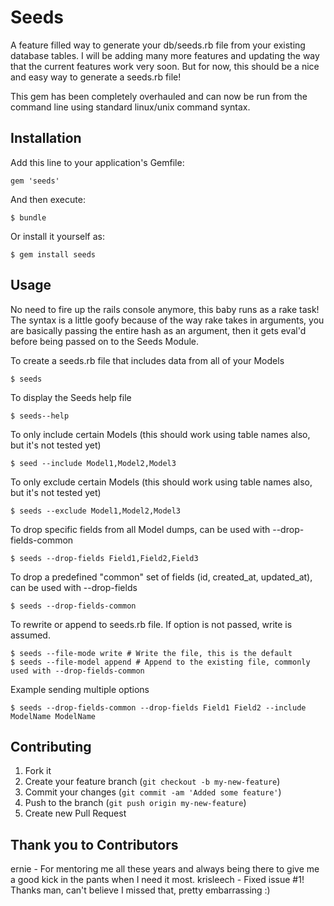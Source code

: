 # Seeds

A feature filled way to generate your db/seeds.rb file from your existing database tables.
I will be adding many more features and updating the way that the current features work very soon.
But for now, this should be a nice and easy way to generate a seeds.rb file!

This gem has been completely overhauled and can now be run from the command line using standard linux/unix command syntax.

## Installation

Add this line to your application's Gemfile:

    gem 'seeds'

And then execute:

    $ bundle

Or install it yourself as:

    $ gem install seeds

## Usage

No need to fire up the rails console anymore, this baby runs as a rake task!
The syntax is a little goofy because of the way rake takes in arguments,
you are basically passing the entire hash as an argument, then it gets
eval'd before being passed on to the Seeds Module.


To create a seeds.rb file that includes data from all of your Models

    $ seeds
    
To display the Seeds help file

    $ seeds--help
    
To only include certain Models (this should work using table names also, but it's not tested yet)

    $ seed --include Model1,Model2,Model3

To only exclude certain Models (this should work using table names also, but it's not tested yet)

    $ seeds --exclude Model1,Model2,Model3
    
To drop specific fields from all Model dumps, can be used with --drop-fields-common

    $ seeds --drop-fields Field1,Field2,Field3
    
To drop a predefined "common" set of fields (id, created_at, updated_at), can be used with --drop-fields

    $ seeds --drop-fields-common
    
To rewrite or append to seeds.rb file.  If option is not passed, write is assumed.

    $ seeds --file-mode write # Write the file, this is the default
    $ seeds --file-model append # Append to the existing file, commonly used with --drop-fields-common
    
Example sending multiple options

    $ seeds --drop-fields-common --drop-fields Field1 Field2 --include ModelName ModelName
    
## Contributing

1. Fork it
2. Create your feature branch (`git checkout -b my-new-feature`)
3. Commit your changes (`git commit -am 'Added some feature'`)
4. Push to the branch (`git push origin my-new-feature`)
5. Create new Pull Request

## Thank you to Contributors

ernie - For mentoring me all these years and always being there to give me a good kick in the pants when I need it most.
krisleech - Fixed issue #1! Thanks man, can't believe I missed that, pretty embarrassing :)
